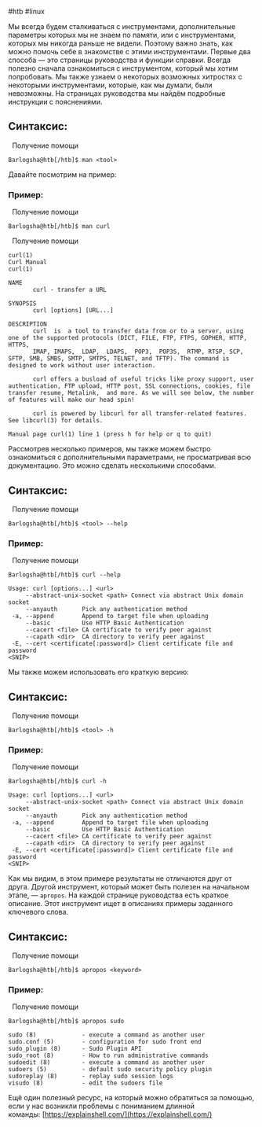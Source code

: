#htb #linux 

Мы всегда будем сталкиваться с инструментами, дополнительные параметры которых мы не знаем по памяти, или с инструментами, которых мы никогда раньше не видели. Поэтому важно знать, как можно помочь себе в знакомстве с этими инструментами. Первые два способа — это страницы руководства и функции справки. Всегда полезно сначала ознакомиться с инструментом, который мы хотим попробовать. Мы также узнаем о некоторых возможных хитростях с некоторыми инструментами, которые, как мы думали, были невозможны. На страницах руководства мы найдём подробные инструкции с пояснениями.

## Синтаксис:

  Получение помощи

```shell-session
Barlogsha@htb[/htb]$ man <tool>
```

Давайте посмотрим на пример:

### Пример:

  Получение помощи

```shell-session
Barlogsha@htb[/htb]$ man curl
```

  Получение помощи

```shell-session
curl(1)                                                             Curl Manual                                                            curl(1)

NAME
       curl - transfer a URL

SYNOPSIS
       curl [options] [URL...]

DESCRIPTION
       curl  is  a tool to transfer data from or to a server, using one of the supported protocols (DICT, FILE, FTP, FTPS, GOPHER, HTTP, HTTPS,  
       IMAP, IMAPS,  LDAP,  LDAPS,  POP3,  POP3S,  RTMP, RTSP, SCP, SFTP, SMB, SMBS, SMTP, SMTPS, TELNET, and TFTP). The command is designed to work without user interaction.

       curl offers a busload of useful tricks like proxy support, user authentication, FTP upload, HTTP post, SSL connections, cookies, file transfer resume, Metalink,  and more. As we will see below, the number of features will make our head spin!

       curl is powered by libcurl for all transfer-related features.  See libcurl(3) for details.

Manual page curl(1) line 1 (press h for help or q to quit)

```

Рассмотрев несколько примеров, мы также можем быстро ознакомиться с дополнительными параметрами, не просматривая всю документацию. Это можно сделать несколькими способами.

## Синтаксис:

  Получение помощи

```shell-session
Barlogsha@htb[/htb]$ <tool> --help
```

### Пример:

  Получение помощи

```shell-session
Barlogsha@htb[/htb]$ curl --help

Usage: curl [options...] <url>
     --abstract-unix-socket <path> Connect via abstract Unix domain socket
     --anyauth       Pick any authentication method
 -a, --append        Append to target file when uploading
     --basic         Use HTTP Basic Authentication
     --cacert <file> CA certificate to verify peer against
     --capath <dir>  CA directory to verify peer against
 -E, --cert <certificate[:password]> Client certificate file and password
<SNIP>
```

Мы также можем использовать его краткую версию:

## Синтаксис:

  Получение помощи

```shell-session
Barlogsha@htb[/htb]$ <tool> -h
```

### Пример:

  Получение помощи

```shell-session
Barlogsha@htb[/htb]$ curl -h

Usage: curl [options...] <url>
     --abstract-unix-socket <path> Connect via abstract Unix domain socket
     --anyauth       Pick any authentication method
 -a, --append        Append to target file when uploading
     --basic         Use HTTP Basic Authentication
     --cacert <file> CA certificate to verify peer against
     --capath <dir>  CA directory to verify peer against
 -E, --cert <certificate[:password]> Client certificate file and password
<SNIP>
```

Как мы видим, в этом примере результаты не отличаются друг от друга. Другой инструмент, который может быть полезен на начальном этапе, — `apropos`. На каждой странице руководства есть краткое описание. Этот инструмент ищет в описаниях примеры заданного ключевого слова.

## Синтаксис:

  Получение помощи

```shell-session
Barlogsha@htb[/htb]$ apropos <keyword>
```

### Пример:

  Получение помощи

```shell-session
Barlogsha@htb[/htb]$ apropos sudo

sudo (8)             - execute a command as another user
sudo.conf (5)        - configuration for sudo front end
sudo_plugin (8)      - Sudo Plugin API
sudo_root (8)        - How to run administrative commands
sudoedit (8)         - execute a command as another user
sudoers (5)          - default sudo security policy plugin
sudoreplay (8)       - replay sudo session logs
visudo (8)           - edit the sudoers file
```

Ещё один полезный ресурс, на который можно обратиться за помощью, если у нас возникли проблемы с пониманием длинной команды: [https://explainshell.com/](https://explainshell.com/)